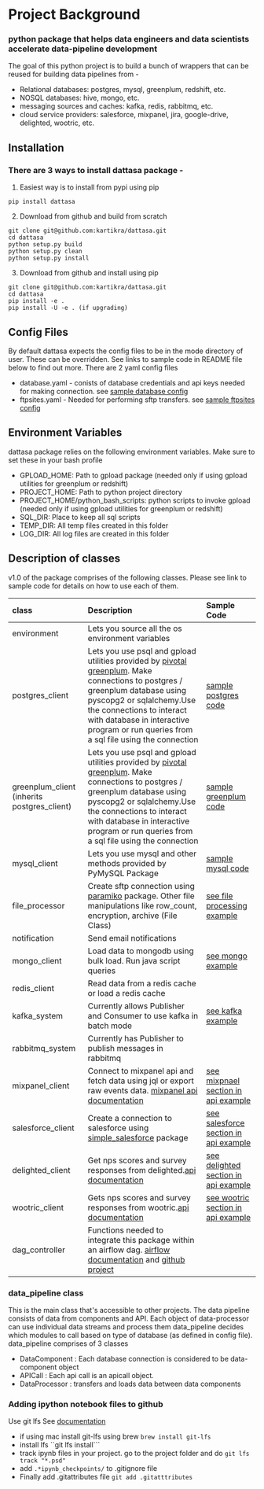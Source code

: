 # Project Background
### python package that helps data engineers and data scientists accelerate data-pipeline development 
The goal of this python project is to build a bunch of wrappers that can be reused for building data pipelines from -
- Relational databases: postgres, mysql, greenplum, redshift, etc.
- NOSQL databases: hive, mongo, etc.
- messaging sources and caches: kafka, redis, rabbitmq, etc.
- cloud service providers: salesforce, mixpanel, jira, google-drive, delighted, wootric, etc.

## Installation
### There are 3 ways to install dattasa package -

1) Easiest way is to install from pypi using pip
```
pip install dattasa
```
2) Download from github and build from scratch
```
git clone git@github.com:kartikra/dattasa.git
cd dattasa
python setup.py build
python setup.py clean
python setup.py install
```
3) Download from github and install using pip
```
git clone git@github.com:kartikra/dattasa.git
cd dattasa
pip install -e .
pip install -U -e . (if upgrading)
```

## Config Files
By default dattasa expects the config files to be in the mode directory of user.
These can be overridden. See links to sample code in README file below to find out more.
There are 2 yaml config files
- database.yaml - conists of database credentials and api keys needed for making connection. see [sample database config](documentation/database.yaml)
- ftpsites.yaml - Needed for performing sftp transfers. see [sample ftpsites config](documentation/ftpsites.yaml)

## Environment Variables
dattasa package relies on the following environment variables. Make sure to set these in your bash profile
- GPLOAD_HOME: Path to gpload package (needed only if using gpload utilities for greenplum or redshift)
- PROJECT_HOME: Path to python project directory 
- PROJECT_HOME/python_bash_scripts: python scripts to invoke gpload (needed only if using gpload utilities for greenplum or redshift)
- SQL_DIR: Place to keep all sql scripts
- TEMP_DIR: All temp files created in this folder
- LOG_DIR: All log files are created in this folder


## Description of classes
v1.0 of the package comprises of the following classes. Please see link to sample code for details on how to use each of them.

|class|  Description  | Sample Code |
|:--------|:-----------------|:---------|
environment| Lets you source all the os environment variables|
postgres_client| Lets you use psql and gpload utilities provided by [pivotal greenplum](https://gpdb.docs.pivotal.io/4350/common/client-docs-unix.html). Make connections to postgres / greenplum database using pyscopg2 or sqlalchemy.Use the connections to interact with database in interactive program or run queries from a sql file using the connection|[sample postgres code](documentation/postgres_client.ipynb)
greenplum_client (inherits postgres_client)| Lets you use psql and gpload utilities provided by [pivotal greenplum](https://gpdb.docs.pivotal.io/4350/common/client-docs-unix.html). Make connections to postgres / greenplum database using pyscopg2 or sqlalchemy.Use the connections to interact with database in interactive program or run queries from a sql file using the connection|[sample greenplum code](documentation/greenplum_client.ipynb)
mysql_client|Lets you use mysql and other methods provided by PyMySQL Package|[sample mysql code](documentation/mysql_client.ipynb)
file_processor|Create sftp connection using [paramiko](https://github.com/paramiko/paramiko.git) package. Other file manipulations like row_count, encryption, archive (File Class)|[see file processing example](documentation/file_processing.ipynb)
notification|Send email notifications|
mongo_client|Load data to mongodb using bulk load. Run java script queries|[see mongo example](documentation/mongo_example.ipynb)
redis_client|Read data from a redis cache or load a redis cache|
kafka_system|Currently allows Publisher and Consumer to use kafka in batch mode|[see kafka example](documentation/kafka_example.ipynb)
rabbitmq_system|Currently has Publisher to publish messages in rabbitmq|
mixpanel_client|Connect to mixpanel api and fetch data using jql or export raw events data. [mixpanel api documentation](https://mixpanel.com/help/reference/jql/api-reference)|[see mixpnael section in api example](documentation/api_examples.ipynb)
salesforce_client|Create a connection to salesforce using [simple_salesforce](https://github.com/simple-salesforce/simple-salesforce) package|[see salesforce section in api example](documentation/api_examples.ipynb)
delighted_client|Get nps scores and survey responses from delighted.[api documentation](https://delighted.com/docs/api/)|[see delighted section in api example](documentation/api_examples.ipynb)
wootric_client|Gets nps scores and survey responses from wootric.[api documentation](http://docs.wootric.com/api)|[see wootric section in api example](documentation/api_examples.ipynb)
dag_controller|Functions needed to integrate this package within an airflow dag. [airflow documentation](https://airflow.apache.org/) and [github project](https://github.com/apache/incubator-airflow)|

### data_pipeline class
This is the main class that's accessible to other projects. 
The data pipeline consists of data from components and API.
Each object of data-processor can use individual data streams and process them data_pipeline decides which
modules to call based on type of database (as defined in config file). 
data_pipeline comprises of 3 classes
- DataComponent : Each database connection is considered to be data-component object
- APICall : Each api call is an apicall object.
- DataProcessor : transfers and loads data between data components


### Adding ipython notebook files to github
Use git lfs 
 See [documentation](https://git-lfs.github.com/?utm_source=github_site&utm_medium=jupyter_blog_link&utm_campaign=gitlfs)

- if using mac install git-lfs using brew ```brew install git-lfs```
- install lfs ``git lfs install```
- track ipynb files in your project. go to the project folder and do ```git lfs track "*.psd"```
- add ```.*ipynb_checkpoints/``` to .gitignore file
- Finally add .gitattributes file ```git add .gitatttributes```
